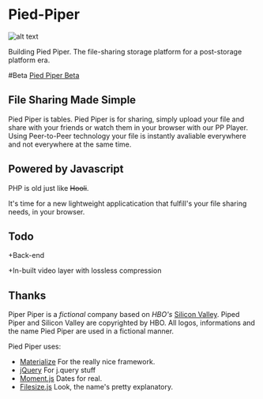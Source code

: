 # Pied-Piper
![alt text](http://www.feistees.com/wp-content/uploads/2014/04/pdppr.jpg "Pied Piper")

Building Pied Piper. The file-sharing storage platform for a post-storage platform era.

#Beta
[Pied Piper Beta](http:/piedpiper.bitballoon.com/)

## File Sharing Made Simple
Pied Piper is tables.
Pied Piper is for sharing, simply upload your file and share with your friends or watch them in your browser with our PP Player.
Using Peer-to-Peer technology your file is instantly avaliable everywhere and not everywhere at the same time.

## Powered by Javascript
PHP is old just like ~~Hooli~~. 

It's time for a new lightweight applicatication that fulfill's your file sharing needs, in your browser.

## Todo


+Back-end


+In-built video layer with lossless compression

## Thanks


Piper Piper is a _fictional_ company based on _HBO's_ [Silicon Valley](http://www.hbo.com/silicon-valley). Piped Piper and Silicon Valley are copyrighted by HBO. All logos, informations and the name Pied Piper are used in a fictional manner.


Pied Piper uses:
* [Materialize](http://materializecss.com/) For the really nice framework.
* [jQuery](https://jquery.com) For j.query stuff
* [Moment.js](http://momentjs.com/) Dates for real.
* [Filesize.js](http://filesizejs.com/) Look, the name's pretty explanatory.

